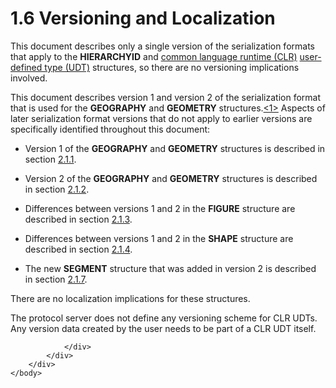 <html dir="LTR" xmlns:mshelp="http://msdn.microsoft.com/mshelp" xmlns:ddue="http://ddue.schemas.microsoft.com/authoring/2003/5" xmlns:xlink="http://www.w3.org/1999/xlink" xmlns:tool="http://www.microsoft.com/tooltip">
    <head>
        <meta http-equiv="Content-Type" content="text/html; CHARSET=utf-8"></meta>
        <meta name="save" content="history"></meta>
        <title>1.6 Versioning and Localization</title>
        <xml>
            <mshelp:toctitle title="1.6 Versioning and Localization"></mshelp:toctitle>
            <mshelp:rltitle title="[MS-SSCLRT]: Versioning and Localization"></mshelp:rltitle>
            <mshelp:keyword index="A" term="d303ff88-77a4-4b46-a166-78641d2f1224"></mshelp:keyword>
            <mshelp:attr name="DCSext.ContentType" value="open specification"></mshelp:attr>
            <mshelp:attr name="AssetID" value="d303ff88-77a4-4b46-a166-78641d2f1224"></mshelp:attr>
            <mshelp:attr name="TopicType" value="kbRef"></mshelp:attr>
            <mshelp:attr name="DCSext.Title" value="[MS-SSCLRT]: Versioning and Localization" />
        </xml>
    </head>
    <body>
        <div id="header">
            <h1 class="heading">1.6 Versioning and Localization</h1>
        </div>
        <div id="mainSection">
            <div id="mainBody">
                <div id="allHistory" class="saveHistory"></div>
                <div id="sectionSection0" class="section" name="collapseableSection">
                    

<p>This document describes only a single version of the
serialization formats that apply to the <b>HIERARCHYID</b> and <a href="c2758e90-461c-4ce7-bf21-5012ed874080.md#gt_854253ea-e95f-40bb-9e99-cf5b1298db20">common language runtime (CLR)</a>
<a href="c2758e90-461c-4ce7-bf21-5012ed874080.md#gt_10a36f2b-2a1d-4d7f-b57d-261afca73727">user-defined type (UDT)</a>
structures, so there are no versioning implications involved.</p>

<p>This document describes version 1 and version 2 of the
serialization format that is used for the <b>GEOGRAPHY</b> and <b>GEOMETRY</b>
structures.<a id="Appendix_A_Target_1"></a><a href="236596a7-5eb5-4451-8f40-a2aa1c8afea9.md#Appendix_A_1" aria-label="Product behavior note 1">&lt;1&gt;</a> Aspects of later serialization
format versions that do not apply to earlier versions are specifically identified
throughout this document: </p>

<ul><li><p><span><span> 
</span></span>Version 1 of the <b>GEOGRAPHY</b> and <b>GEOMETRY</b> structures
is described in section <a href="5db565bb-db14-4e5d-81f4-af0d54a87513.md">2.1.1</a>.</p>

</li><li><p><span><span> 
</span></span>Version 2 of the <b>GEOGRAPHY</b> and <b>GEOMETRY</b> structures
is described in section <a href="35a20944-9c83-4776-91c6-b5f5af5fef03.md">2.1.2</a>.</p>

</li><li><p><span><span> 
</span></span>Differences between versions 1 and 2 in the <b>FIGURE</b>
structure are described in section <a href="d2ba843c-2621-4f0c-befc-ae116a6f772c.md">2.1.3</a>.</p>

</li><li><p><span><span> 
</span></span>Differences between versions 1 and 2 in the <b>SHAPE</b>
structure are described in section <a href="b0e89264-0e8b-48ac-a5b4-12459764edde.md">2.1.4</a>.</p>

</li><li><p><span><span> 
</span></span>The new <b>SEGMENT</b> structure that was added in version 2 is
described in section <a href="43b13e10-6372-4327-8420-5c34de54ae5a.md">2.1.7</a>.</p>

</li></ul><p>There are no localization implications for these structures.</p>

<p>The protocol server does not define any versioning scheme
for CLR UDTs. Any version data created by the user needs to be part of a CLR
UDT itself.</p>


                </div>
            </div>
        </div>
    </body>
</html>
